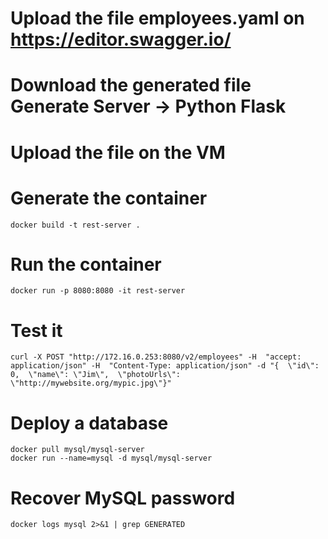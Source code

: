 # Upload the file employees.yaml on https://editor.swagger.io/
# Download the generated file Generate Server -> Python Flask
# Upload the file on the VM
# Generate the container
    docker build -t rest-server .

# Run the container
    docker run -p 8080:8080 -it rest-server

# Test it

    curl -X POST "http://172.16.0.253:8080/v2/employees" -H  "accept: application/json" -H  "Content-Type: application/json" -d "{  \"id\": 0,  \"name\": \"Jim\",  \"photoUrls\": \"http://mywebsite.org/mypic.jpg\"}"

# Deploy a database
    docker pull mysql/mysql-server
    docker run --name=mysql -d mysql/mysql-server
    
# Recover MySQL password
    docker logs mysql 2>&1 | grep GENERATED
